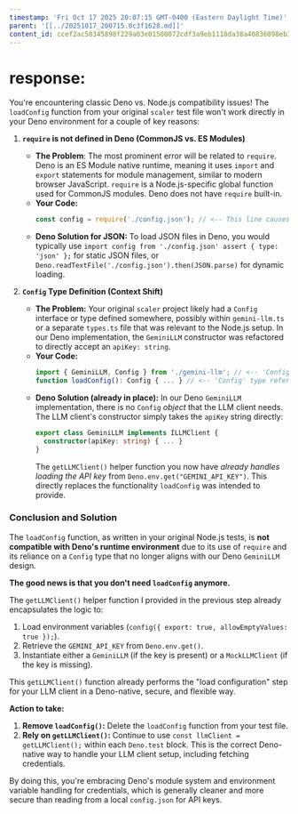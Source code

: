 ```yaml
---
timestamp: 'Fri Oct 17 2025 20:07:15 GMT-0400 (Eastern Daylight Time)'
parent: '[[../20251017_200715.0c3f1628.md]]'
content_id: ccef2ac50345898f229a03e01500072cdf3a9eb1118da38a40836098eb38bcf2
---
```


# response:

You're encountering classic Deno vs. Node.js compatibility issues! The `loadConfig` function from your original `scaler` test file won't work directly in your Deno environment for a couple of key reasons:

1. **`require` is not defined in Deno (CommonJS vs. ES Modules)**
   * **The Problem**: The most prominent error will be related to `require`. Deno is an ES Module native runtime, meaning it uses `import` and `export` statements for module management, similar to modern browser JavaScript. `require` is a Node.js-specific global function used for CommonJS modules. Deno does not have `require` built-in.
   * **Your Code:**
     ```typescript
     const config = require('./config.json'); // <-- This line causes the error
     ```
   * **Deno Solution for JSON:** To load JSON files in Deno, you would typically use `import config from './config.json' assert { type: 'json' };` for static JSON files, or `Deno.readTextFile('./config.json').then(JSON.parse)` for dynamic loading.

2. **`Config` Type Definition (Context Shift)**
   * **The Problem:** Your original `scaler` project likely had a `Config` interface or type defined somewhere, possibly within `gemini-llm.ts` or a separate `types.ts` file that was relevant to the Node.js setup. In our Deno implementation, the `GeminiLLM` constructor was refactored to directly accept an `apiKey: string`.
   * **Your Code:**
     ```typescript
     import { GeminiLLM, Config } from './gemini-llm'; // <-- 'Config' might be undefined or incompatible
     function loadConfig(): Config { ... } // <-- 'Config' type reference
     ```
   * **Deno Solution (already in place):** In our Deno `GeminiLLM` implementation, there is no `Config` *object* that the LLM client needs. The LLM client's constructor simply takes the `apiKey` string directly:
     ```typescript
     export class GeminiLLM implements ILLMClient {
       constructor(apiKey: string) { ... }
     }
     ```
     The `getLLMClient()` helper function you now have *already handles loading the API key* from `Deno.env.get("GEMINI_API_KEY")`. This directly replaces the functionality `loadConfig` was intended to provide.

### Conclusion and Solution

The `loadConfig` function, as written in your original Node.js tests, is **not compatible with Deno's runtime environment** due to its use of `require` and its reliance on a `Config` type that no longer aligns with our Deno `GeminiLLM` design.

**The good news is that you don't need `loadConfig` anymore.**

The `getLLMClient()` helper function I provided in the previous step already encapsulates the logic to:

1. Load environment variables (`config({ export: true, allowEmptyValues: true });`).
2. Retrieve the `GEMINI_API_KEY` from `Deno.env.get()`.
3. Instantiate either a `GeminiLLM` (if the key is present) or a `MockLLMClient` (if the key is missing).

This `getLLMClient()` function already performs the "load configuration" step for your LLM client in a Deno-native, secure, and flexible way.

**Action to take:**

1. **Remove `loadConfig()`:** Delete the `loadConfig` function from your test file.
2. **Rely on `getLLMClient()`:** Continue to use `const llmClient = getLLMClient();` within each `Deno.test` block. This is the correct Deno-native way to handle your LLM client setup, including fetching credentials.

By doing this, you're embracing Deno's module system and environment variable handling for credentials, which is generally cleaner and more secure than reading from a local `config.json` for API keys.
